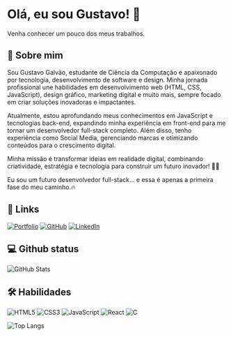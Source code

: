 
# Olá, eu sou Gustavo! 👋

Venha conhecer um pouco dos meus trabalhos.
## 🚀 Sobre mim
Sou Gustavo Galvão, estudante de Ciência da Computação e apaixonado por tecnologia, desenvolvimento de software e design. Minha jornada profissional une habilidades em desenvolvimento web (HTML, CSS, JavaScript), design gráfico, marketing digital e muito mais, sempre focado em criar soluções inovadoras e impactantes.

Atualmente, estou aprofundando meus conhecimentos em JavaScript e tecnologias back-end, expandindo minha experiência em front-end para me tornar um desenvolvedor full-stack completo. Além disso, tenho experiência como Social Media, gerenciando marcas e otimizando conteúdos para o crescimento digital.

Minha missão é transformar ideias em realidade digital, combinando criatividade, estratégia e tecnologia para construir um futuro inovador! 🚀💡

Eu sou um futuro desenvolvedor full-stack... e essa é apenas a primeira fase do meu caminho.🔥


## 🔗 Links

[![Portfolio](https://img.shields.io/badge/Portfolio-100000?style=for-the-badge&logo=todoist&logoColor=white)](https://gustavogalvao-portifolio.vercel.app)
[![GitHub](https://img.shields.io/badge/GitHub-100000?style=for-the-badge&logo=github&logoColor=ff9100)](https://github.com/gustavojgalvao) 
[![LinkedIn](https://img.shields.io/badge/LinkedIn-100000?style=for-the-badge&logo=linkedin&logoColor=ff9100)](https://www.linkedin.com/in/gustavo-galvão-6443b9320/)



## 💻 Github status

![GitHub Stats](https://github-readme-stats.vercel.app/api?username=gustavojgalvao&theme=transparent&bg_color=140b00&border_color=ff9100&show_icons=true&icon_color=ff9100&title_color=ff9100&text_color=fff&hide_title=true&hide=stars)


## 🛠 Habilidades
![HTML5](https://img.shields.io/badge/HTML-E34F26?style=for-the-badge&logo=html5&logoColor=white)
![CSS3](https://img.shields.io/badge/CSS-1572B6?style=for-the-badge&logo=css3&logoColor=white)
![JavaScript](https://img.shields.io/badge/JavaScript-F7DF1E?style=for-the-badge&logo=javascript&logoColor=black)
![React](https://img.shields.io/badge/React-20232A?style=for-the-badge&logo=react&logoColor=61DAFB)
![C](https://img.shields.io/badge/C-00599C?style=for-the-badge&logo=c&logoColor=white)

![Top Langs](https://github-readme-stats-git-masterrstaa-rickstaa.vercel.app/api/top-langs/?username=gustavojgalvao&layout=compact&bg_color=100000&border_color=ff9100&title_color=ff9100&text_color=FFF)
